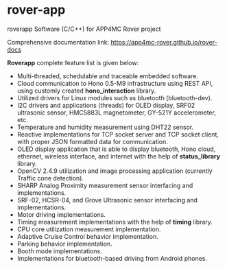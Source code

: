# rover-app
roverapp Software (C/C++) for APP4MC Rover project

Comprehensive documentation link: https://app4mc-rover.github.io/rover-docs


**Roverapp** complete feature list is given below:

* Multi-threaded, schedulable and traceable embedded software.
* Cloud communication to Hono 0.5-M9 infrastructure using REST API, using customly created **hono_interaction** library.
* Utilized drivers for Linux modules such as bluetooth (bluetooth-dev).
* I2C drivers and applications (threads) for OLED display, SRF02 ultrasonic sensor, HMC5883L magnetometer, GY-521Y accelerometer, etc.
* Temperature and humidity measurement using DHT22 sensor.
* Reactive implementations for TCP socket server and TCP socket client, with proper JSON formatted data for communication.
* OLED display application that is able to display bluetooth, Hono cloud, ethernet, wireless interface, and internet with the help of **status_library** library.
* OpenCV 2.4.9 utilization and image processing application (currently Traffic cone detection).
* SHARP Analog Proximity measurement sensor interfacing and implementations.
* SRF-02, HCSR-04, and Grove Ultrasonic sensor interfacing and implementations.
* Motor driving implementations.
* Timing measurement implementations with the help of **timing** library.
* CPU core utilization measurement implementation.
* Adaptive Cruise Control behavior implementation.
* Parking behavior implementation.
* Booth mode implementations.
* Implementations for bluetooth-based driving from Android phones.

